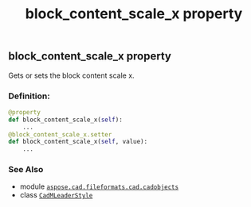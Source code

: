 ﻿---
title: block_content_scale_x property
second_title: Aspose.CAD for Python via .NET API References
description: 
type: docs
weight: 170
url: /python-net/aspose.cad.fileformats.cad.cadobjects/cadmleaderstyle/block_content_scale_x/
is_root: false
---

## block_content_scale_x property


Gets or sets the block content scale x.
### Definition:
```python
@property
def block_content_scale_x(self):
    ...
@block_content_scale_x.setter
def block_content_scale_x(self, value):
    ...
```

### See Also
* module [`aspose.cad.fileformats.cad.cadobjects`](../../)
* class [`CadMLeaderStyle`](/cad/python-net/aspose.cad.fileformats.cad.cadobjects/cadmleaderstyle)
